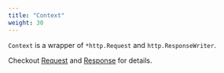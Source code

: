 ```yaml
---
title: "Context"
weight: 30
---
```


`Context` is a wrapper of `*http.Request` and `http.ResponseWriter`.

Checkout [Request](/en/basics/request) and [Response](/en/basics/response) for details.
